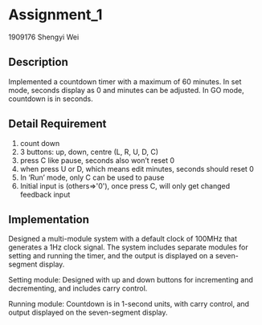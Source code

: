 # Assignment_1

1909176  Shengyi Wei

## Description

Implemented a countdown timer with a maximum of 60 minutes. In set mode, seconds display as 0 and minutes can be adjusted. In GO mode, countdown is in seconds.



## Detail Requirement

1. count down
2. 3 buttons: up, down, centre (L, R, U, D, C)
4. press C like pause, seconds also won’t reset 0  
5. when press U or D, which means edit minutes, seconds should reset 0  
6. In ‘Run’ mode, only C can be used to pause 
7. Initial input is (others=>'0'), once press C, will only get changed feedback input



## Implementation

Designed a multi-module system with a default clock of 100MHz that generates a 1Hz clock signal. The system includes separate modules for setting and running the timer, and the output is displayed on a seven-segment display. 

Setting module: Designed with up and down buttons for incrementing and decrementing, and includes carry control.

Running module: Countdown is in 1-second units, with carry control, and output displayed on the seven-segment display.